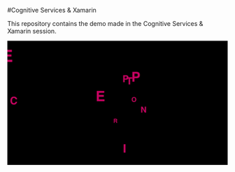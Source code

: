 #Cognitive Services & Xamarin 

This repository contains the demo made in the Cognitive Services & Xamarin session.


![Cognitive](cognitive.gif)
